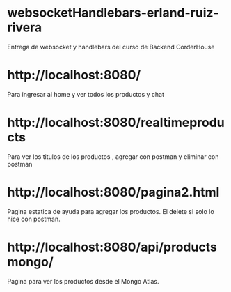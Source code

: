 # websocketHandlebars-erland-ruiz-rivera
Entrega de websocket y handlebars del curso de Backend CorderHouse


# http://localhost:8080/  
Para ingresar al home y ver todos los productos y chat 


# http://localhost:8080/realtimeproducts
Para ver los titulos de los productos , agregar con postman y eliminar con postman

# http://localhost:8080/pagina2.html
Pagina estatica de ayuda para agregar los productos. El delete  si  solo lo hice con postman.


# http://localhost:8080/api/productsmongo/
Pagina para ver los productos desde el Mongo Atlas.


